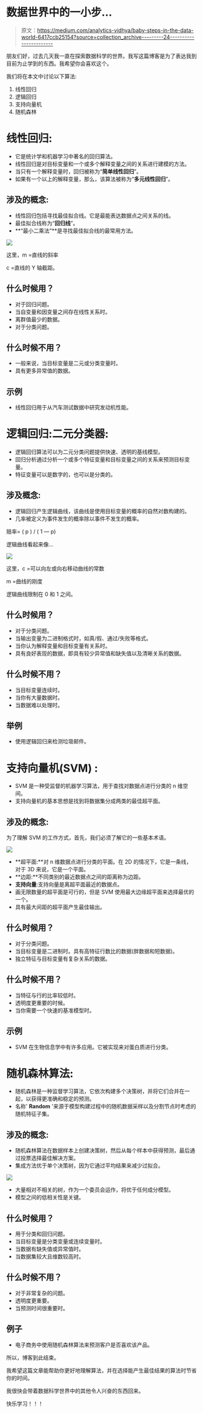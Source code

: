 # 数据世界中的一小步…

> 原文：<https://medium.com/analytics-vidhya/baby-steps-in-the-data-world-6417ccb25154?source=collection_archive---------24----------------------->

朋友们好，过去几天我一直在探索数据科学的世界。我写这篇博客是为了表达我到目前为止学到的东西。我希望你会喜欢这个。

我们将在本文中讨论以下算法:

1.  线性回归
2.  逻辑回归
3.  支持向量机
4.  随机森林

# **线性回归:**

*   它是统计学和机器学习中著名的回归算法。
*   线性回归是对目标变量和一个或多个解释变量之间的关系进行建模的方法。
*   当只有一个解释变量时，回归被称为“**简单线性回归**”。
*   如果有一个以上的解释变量，那么，该算法被称为“**多元线性回归**”。

## **涉及的概念:**

*   线性回归包括寻找最佳拟合线。它是最能表达数据点之间关系的线。
*   最佳拟合线称为“**回归线**”。
*   **“最小二乘法”**是寻找最佳拟合线的最常用方法。

![](img/a02c03ac500f79063828c3c6c794f160.png)

这里，m =直线的斜率

c =直线的 Y 轴截距。

## **什么时候用？**

*   对于回归问题。
*   当自变量和因变量之间存在线性关系时。
*   离群值最少的数据。
*   对于分类问题。

## **什么时候不用？**

*   一般来说，当目标变量是二元或分类变量时。
*   具有更多异常值的数据。

## **示例**

*   线性回归用于从汽车测试数据中研究发动机性能。

# **逻辑回归:二元分类器:**

*   逻辑回归算法可以为二元分类问题提供快速、透明的基线模型。
*   回归分析通过分析一个或多个特征变量和目标变量之间的关系来预测目标变量。
*   特征变量可以是数字的，也可以是分类的。

## **涉及概念:**

*   逻辑回归产生逻辑曲线，该曲线是使用目标变量的概率的自然对数构建的。
*   几率被定义为事件发生的概率除以事件不发生的概率。

赔率= ( p ) / ( 1 — p)

逻辑曲线看起来像…

![](img/eadba351469c6c6df16927acb7c4ff13.png)

这里，c =可以向左或向右移动曲线的常数

m =曲线的刚度

逻辑曲线限制在 0 和 1 之间。

## **什么时候用？**

*   对于分类问题。
*   当输出变量为二进制格式时，如真/假、通过/失败等格式。
*   当你认为解释变量和目标变量有关系时。
*   具有良好表现的数据，即具有较少异常值和缺失值以及清晰关系的数据。

## **什么时候不用？**

*   当目标变量连续时。
*   当你有大量数据时。
*   当数据难以处理时。

## **举例**

*   使用逻辑回归来检测垃圾邮件。

# **支持向量机(SVM) :**

*   SVM 是一种受监督的机器学习算法，用于查找对数据点进行分类的 n 维空间。
*   支持向量机的基本思想是找到将数据集分成两类的最佳超平面。

## **涉及的概念:**

为了理解 SVM 的工作方式，首先，我们必须了解它的一些基本术语。

![](img/97a354b8e6f8a583c554dc2331e8d199.png)

*   **超平面:**对 n 维数据点进行分类的平面。在 2D 的情况下，它是一条线，对于 3D 来说，它是一个平面。
*   **边距:**不同类别的最近数据点之间的距离称为边距。
*   **支持向量**:支持向量是离超平面最近的数据点。
*   画无限数量的超平面是可行的，但是 SVM 使用最大边缘超平面来选择最优的一个。
*   具有最大间距的超平面产生最佳输出。

## **什么时候用？**

*   对于分类问题。
*   当目标变量是二进制时。具有高特征行数比的数据(胖数据和短数据)。
*   独立特征与目标变量有复杂关系的数据。

## **什么时候不用？**

*   当特征与行的比率较低时。
*   透明度更重要的时候。
*   当你需要一个快速的基准模型时。

## **示例**

*   SVM 在生物信息学中有许多应用。它被实现来对蛋白质进行分类。

# **随机森林算法:**

*   随机森林是一种监督学习算法，它依次构建多个决策树，并将它们合并在一起，以获得更准确和稳定的预测。
*   名称' **Random** '来源于模型构建过程中的随机数据采样以及分割节点时考虑的随机特征子集。

## **涉及的概念:**

*   随机森林算法在数据样本上创建决策树，然后从每个样本中获得预测，最后通过投票选择最佳解决方案。
*   集成方法优于单个决策树，因为它通过平均结果来减少过拟合。

![](img/eb6fb4d08f42409b2410e7b2645e859b.png)

*   大量相对不相关的树，作为一个委员会运作，将优于任何成分模型。
*   模型之间的低相关性是关键。

## **什么时候用？**

*   用于分类和回归问题。
*   当目标变量是分类变量或连续变量时。
*   当数据有缺失值或异常值时。
*   当数据集较大且维数较高时。

## 什么时候不用？

*   对于非常复杂的问题。
*   透明度更重要。
*   当预测时间很重要时。

## 例子

*   电子商务中使用随机森林算法来预测客户是否喜欢该产品。

所以，博客到此结束。

我希望这篇文章能帮助你更好地理解算法，并在选择能产生最佳结果的算法时节省你的时间。

我很快会带着数据科学世界中的其他令人兴奋的东西回来。

快乐学习！！！